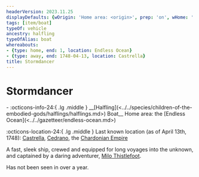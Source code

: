 ```yaml
---
headerVersion: 2023.11.25
displayDefaults: {wOrigin: 'Home area: <origin>', prep: 'on', wHome: ''}
tags: [item/boat]
typeOf: vehicle
ancestry: halfling
typeOfAlias: boat
whereabouts:
- {type: home, end: 1, location: Endless Ocean}
- {type: away, end: 1748-04-13, location: Castrella}
title: Stormdancer
---
```

# Stormdancer
<div class="grid cards ext-narrow-margin ext-one-column" markdown>
- :octicons-info-24:{ .lg .middle } __[Halfling](<../../species/children-of-the-embodied-gods/halflings/halflings.md>) Boat__  
   Home area: the [Endless Ocean](<../../gazetteer/endless-ocean.md>)  
</div>

:octicons-location-24:{ .lg .middle } Last known location (as of April 13th, 1748): [Castrella](<../../gazetteer/west-coast/chardonian-empire/apporia/castrella.md>), [Cedrano](<../../gazetteer/west-coast/chardonian-empire/apporia/cedrano.md>), the [Chardonian Empire](<../../gazetteer/west-coast/chardonian-empire/chardonian-empire.md>)


A fast, sleek ship, crewed and equipped for long voyages into the unknown, and captained by a daring adventurer, [Milo Thistlefoot](<../../people/halflings/milo-thistlefoot.md>). 

Has not been seen in over a year. 